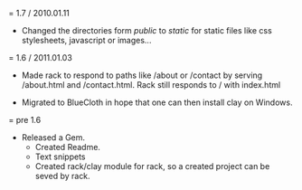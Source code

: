 = 1.7 / 2010.01.11

  * Changed the directories form _public_ to _static_ for static files like css stylesheets, javascript or images...

= 1.6 / 2011.01.03

  * Made rack to respond to paths like /about or /contact by serving /about.html and /contact.html. 
	  Rack still responds to / with index.html

  * Migrated to BlueCloth in hope that one can then install clay on Windows.

= pre 1.6

  * Released a Gem.
	* Created Readme.
	* Text snippets
	* Created rack/clay module for rack, so a created project can be seved by rack.
